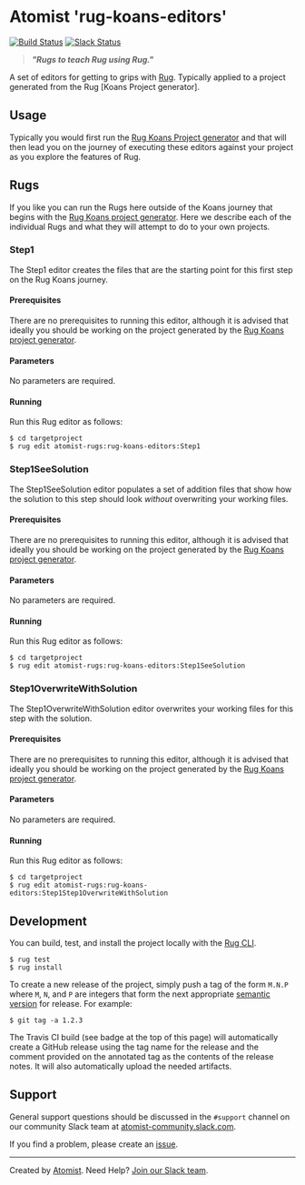 # Atomist 'rug-koans-editors'

[![Build Status](https://travis-ci.org/atomist-rugs/rug-koans-editors.svg?branch=master)](https://travis-ci.org/atomist-rugs/rug-koans-editors)
[![Slack Status](https://join.atomist.com/badge.svg)](https://join.atomist.com)

> ***"Rugs to teach Rug using Rug."***

A set of editors for getting to grips with [Rug][rug]. Typically applied to a project generated from the Rug [Koans Project generator].

[rug]: http://docs.atomist.com/
[rug-koans-project]: https://github.com/atomist-rugs/rug-koans-project

## Usage

Typically you would first run the [Rug Koans Project generator](https://github.com/atomist-rugs/rug-koans-project) and that will then lead you on the journey of executing these editors against your project as you explore the features of Rug.

## Rugs

If you like you can run the Rugs here outside of the Koans journey that begins with the [Rug Koans project generator](https://github.com/atomist-rugs/rug-koans-project). Here we describe each of the individual Rugs and what they will attempt to do to your own projects.

### Step1

The Step1 editor creates the files that are the starting point for this first step on the Rug Koans journey.

#### Prerequisites

There are no prerequisites to running this editor, although it is advised that ideally you should be working on the project generated by the [Rug Koans project generator](https://github.com/atomist-rugs/rug-koans-project).

#### Parameters

No parameters are required.

#### Running

Run this Rug editor as follows:

```
$ cd targetproject
$ rug edit atomist-rugs:rug-koans-editors:Step1
```

### Step1SeeSolution

The Step1SeeSolution editor populates a set of addition files that show how the solution to this step should look *without* overwriting your working files.

#### Prerequisites

There are no prerequisites to running this editor, although it is advised that ideally you should be working on the project generated by the [Rug Koans project generator](https://github.com/atomist-rugs/rug-koans-project).

#### Parameters

No parameters are required.

#### Running

Run this Rug editor as follows:

```
$ cd targetproject
$ rug edit atomist-rugs:rug-koans-editors:Step1SeeSolution
```

### Step1OverwriteWithSolution

The Step1OverwriteWithSolution editor overwrites your working files for this step with the solution.

#### Prerequisites

There are no prerequisites to running this editor, although it is advised that ideally you should be working on the project generated by the [Rug Koans project generator](https://github.com/atomist-rugs/rug-koans-project).

#### Parameters

No parameters are required.

#### Running

Run this Rug editor as follows:

```
$ cd targetproject
$ rug edit atomist-rugs:rug-koans-editors:Step1Step1OverwriteWithSolution
```

## Development

You can build, test, and install the project locally with
the [Rug CLI][cli].

[cli]: https://github.com/atomist/rug-cli

```
$ rug test
$ rug install
```

To create a new release of the project, simply push a tag of the form
`M.N.P` where `M`, `N`, and `P` are integers that form the next
appropriate [semantic version][semver] for release.  For example:

[semver]: http://semver.org

```
$ git tag -a 1.2.3
```

The Travis CI build (see badge at the top of this page) will
automatically create a GitHub release using the tag name for the
release and the comment provided on the annotated tag as the contents
of the release notes.  It will also automatically upload the needed
artifacts.

## Support

General support questions should be discussed in the `#support`
channel on our community Slack team
at [atomist-community.slack.com][slack].

If you find a problem, please create an [issue][].

[issue]: https://github.com/atomist-rugs/spring-boot-rest-service/issues

---
Created by [Atomist][atomist].
Need Help?  [Join our Slack team][slack].

[atomist]: https://www.atomist.com/
[slack]: https://join.atomist.com/
